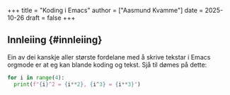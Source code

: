 +++
title = "Koding i Emacs"
author = ["Aasmund Kvamme"]
date = 2025-10-26
draft = false
+++

## Innleiing {#innleiing}

Ein av dei kanskje aller største fordelane med å skrive tekstar i Emacs orgmode er at eg kan blande koding og tekst. Sjå til dømes på dette:

```python
for i in range(4):
  print(f"{i}^2 = {i**2}, {i^3} = {i**3}")
```
